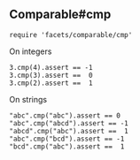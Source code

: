 ## Comparable#cmp

    require 'facets/comparable/cmp'

On integers

    3.cmp(4).assert == -1
    3.cmp(3).assert ==  0
    3.cmp(2).assert ==  1

On strings

    "abc".cmp("abc").assert == 0
    "abc".cmp("abcd").assert == -1
    "abcd".cmp("abc").assert ==  1
    "abc".cmp("bcd").assert == -1
    "bcd".cmp("abc").assert ==  1


